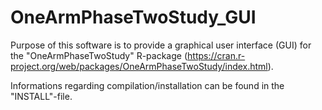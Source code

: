 # OneArmPhaseTwoStudy_GUI

Purpose of this software is to provide a graphical user interface (GUI) for the 
"OneArmPhaseTwoStudy" R-package 
(https://cran.r-project.org/web/packages/OneArmPhaseTwoStudy/index.html).

Informations regarding compilation/installation can be found in the "INSTALL"-file.
